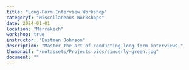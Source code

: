 ```yaml
---
title: "Long-Form Interview Workshop"
categoryf: "Miscellaneous Workshops"
date: 2024-01-01
location: "Marrakech"
workshop: true
instructor: "Eastman Johnson"
description: "Master the art of conducting long-form interviews."
thumbnail: "/notassets/Projects pics/sincerly-green.jpg"
document: ""
---
```

